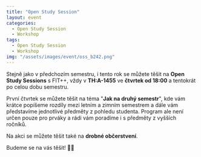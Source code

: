 ```yaml
---
title: "Open Study Session"
layout: event
categories:
  - Open Study Session
  - Workshop
tags:
  - Open Study Session
  - Workshop
img: "/assets/images/event/oss_b242.png"
---
```


Stejně jako v předchozím semestru, i tento rok se můžete těšit na **Open Study Sessions** s FIT++, vždy v **TH:A-1455** ve **čtvrtek od 18:00** a tentokrát po celou dobu semestru.

První čtvrtek se můžete těšit na téma "**Jak na druhý semestr**", kde vám krátce popíšeme rozdíly mezi letním a zimním semestrem a dále vám představíme jednotlivé předměty z pohledu studenta. Program ale není určen pouze pro prváky a rádi vám poradíme i s předměty z vyšších ročníků.

Na akci se můžete těšit také na **drobné občerstvení**.

Budeme se na vás těšit! 💙💛
